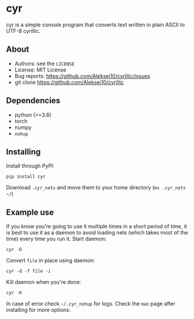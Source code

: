 cyr 
===
cyr is a simple console program that converts text written in plain ASCII to UTF-8 cyrillic.

About
-----
* Authors:     see the `LICENSE`
* License:     MIT License
* Bug reports: https://github.com/Aleksej10/cyrillic/issues
* git clone    https://github.com/Aleksej10/cyrillic

Dependencies
------------
* python (>=3.6)
* torch 
* numpy
* `nohup`

Installing
----------
Install through PyPI: 
```
pip install cyr
```
Download `.cyr_nets` and move them to your home directory (`mv .cyr_nets ~/`)

Example use
-----------
If you know you're going to use it multiple times in a short period of time, it is best to use
it as a daemon to avoid loading nets (which takes most of the time) every time you run it.
Start daemon:
``` 
cyr -D 
```
Convert `file` in place using daemon:
```
cyr -d -f file -i
```
Kill daemon when you're done:
```
cyr -K
```
In case of error check `~/.cyr_nohup` for logs.
Check the `man` page after installing for more options.




